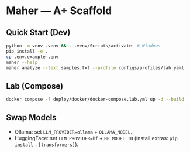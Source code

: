 # Maher — A+ Scaffold

## Quick Start (Dev)
```bash
python -m venv .venv && . .venv/Scripts/activate  # Windows
pip install -e .
cp .env.example .env
maher --help
maher analyze --text samples.txt --profile configs/profiles/lab.yaml
```

## Lab (Compose)

```bash
docker compose -f deploy/docker/docker-compose.lab.yml up -d --build
```

## Swap Models

* Ollama: set `LLM_PROVIDER=ollama` + `OLLAMA_MODEL`.
* HuggingFace: set `LLM_PROVIDER=hf` + `HF_MODEL_ID` (install extras: `pip install .[transformers]`).
